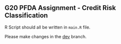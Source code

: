 ## G20 PFDA Assignment - Credit Risk Classification
R Script should all be written in `main.R` file.  

Please make changes in the <a href="https://github.com/TeoJJss/pfda-g20/tree/dev">dev</a> branch.  